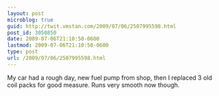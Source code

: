 ```yaml
---
layout: post
microblog: true
guid: http://twit.vmstan.com/2009/07/06/2507995598.html
post_id: 3050850
date: 2009-07-06T21:10:50-0600
lastmod: 2009-07-06T21:10:50-0600
type: post
url: /2009/07/06/2507995598.html
---
```

My car had a rough day, new fuel pump from shop, then I replaced 3 old coil packs for good measure. Runs very smooth now though.
